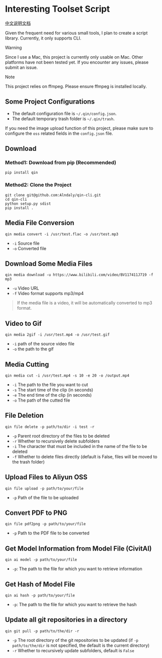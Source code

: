 # Interesting Toolset Script

[中文说明文档](./README/zh-CN.md)

Given the frequent need for various small tools, I plan to create a script library. Currently, it only supports CLI.

> [!warning]
> Since I use a Mac, this project is currently only usable on Mac. Other platforms have not been tested yet. If you encounter any issues, please submit an issue.

> [!note]
> This project relies on ffmpeg. Please ensure ffmpeg is installed locally.

## Some Project Configurations

- The default configuration file is `~/.qin/config.json`.
- The default temporary trash folder is `~/.qin/trash`.

If you need the image upload function of this project, please make sure to configure the `oss` related fields in the `config.json` file.

## Download

### Method1: Download from pip (Recommended)

```shell
pip install qin
```

### Method2: Clone the Project

```shell
git clone git@github.com:Alndaly/qin-cli.git
cd qin-cli
python setup.py sdist
pip install .
```

## Media File Conversion

```shell
qin media convert -i /usr/test.flac -o /usr/test.mp3
```

- `-i` Source file
- `-o` Converted file

## Download Some Media Files

```shell
qin media download -u https://www.bilibili.com/video/BV117411J719 -f mp3
```

- `-u` Video URL
- `-f` Video format supports mp3/mp4

> If the media file is a video, it will be automatically converted to mp3 format.

## Video to Gif

```shell
qin media 2gif -i /usr/test.mp4 -o /usr/test.gif
```

- `-i` path of the source video file
- `-o` the path to the gif

## Media Cutting

```shell
qin media cut -i /usr/test.mp4 -s 10 -e 20 -o /output.mp4
```

- `-i` The path to the file you want to cut 
- `-s` The start time of the clip (in seconds)
- `-e` The end time of the clip (in seconds)
- `-o` The path of the cutted file

## File Deletion

```shell
qin file delete -p path/to/dir -i test -r
```

- `-p` Parent root directory of the files to be deleted
- `-r` Whether to recursively delete subfolders
- `-i` The character that must be included in the name of the file to be deleted
- `-f` Whether to delete files directly (default is False, files will be moved to the trash folder)

## Upload Files to Aliyun OSS

```shell
qin file upload -p path/to/your/file
```

- `-p` Path of the file to be uploaded

## Convert PDF to PNG

```shell
qin file pdf2png -p path/to/your/file
```

- `-p` Path to the PDF file to be converted

## Get Model Information from Model File (CivitAI)

```shell
qin ai model -p path/to/your/file
```

- `-p`: The path to the file for which you want to retrieve information

## Get Hash of Model File

```shell
qin ai hash -p path/to/your/file
```

- `-p`: The path to the file for which you want to retrieve the hash

## Update all git repositories in a directory

```shell
qin git pull -p path/to/the/dir -r
```

- `-p` The root directory of the git repositories to be updated (if `-p path/to/the/dir` is not specified, the default is the current directory)
- `-r` Whether to recursively update subfolders, default is `False`